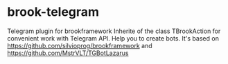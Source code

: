 # brook-telegram
Telegram plugin for brookframework
Inherite of the class TBrookAction for convenient work with Telegram API. Help you to create bots.
It's based on https://github.com/silvioprog/brookframework and https://github.com/MstrVLT/TGBotLazarus
